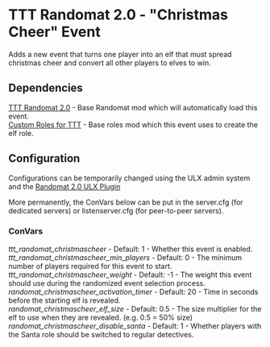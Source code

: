 # TTT Randomat 2.0 - "Christmas Cheer" Event
Adds a new event that turns one player into an elf that must spread christmas cheer and convert all other players to elves to win.

## Dependencies
[TTT Randomat 2.0](https://steamcommunity.com/sharedfiles/filedetails/?id=2055805086) - Base Randomat mod which will automatically load this event.\
[Custom Roles for TTT](https://steamcommunity.com/sharedfiles/filedetails/?id=2421039084) - Base roles mod which this event uses to create the elf role.

## Configuration
Configurations can be temporarily changed using the ULX admin system and the [Randomat 2.0 ULX Plugin](https://steamcommunity.com/sharedfiles/filedetails/?id=2096758509)

More permanently, the ConVars below can be put in the server.cfg (for dedicated servers) or listenserver.cfg (for peer-to-peer servers).

### ConVars
_ttt_randomat_christmascheer_ - Default: 1 - Whether this event is enabled.\
_ttt_randomat_christmascheer_min_players_ - Default: 0 - The minimum number of players required for this event to start.\
_ttt_randomat_christmascheer_weight_ - Default: -1 - The weight this event should use during the randomized event selection process.\
_randomat_christmascheer_activation_timer_ - Default: 20 - Time in seconds before the starting elf is revealed.\
_randomat_christmascheer_elf_size_ - Default: 0.5 - The size multiplier for the elf to use when they are revealed. (e.g. 0.5 = 50% size)\
_randomat_christmascheer_disable_santa_ - Default: 1 - Whether players with the Santa role should be switched to regular detectives.
